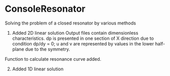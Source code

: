 # ConsoleResonator
Solving the problem of a closed resonator by various methods

1. Added 2D linear solution
Output files contain dimensionless characteristics.
dp is presented in one section of X direction due to condition dp/dy = 0;
u and v are represented by values in the lower half-plane due to the symmetry.

Function to calculate resonance curve added.

2. Added 1D linear solution
